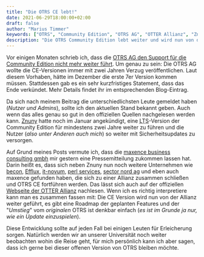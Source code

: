 ```yaml
---
title: "Die OTRS CE lebt!"
date: 2021-06-29T18:00:00+02:00
draft: false
author: "Marius Timmer"
keywords: ["OTRS", "Community Edition", "OTRS AG", "OTTER Allianz", "Znuny", "maxence", "becon", "Efflux", "it-novum", "perl service", "sector nord ag", "Hochschulen"]
description: "Die OTRS Community Edition lebt weiter und wird nun von der OTTER Allianz weiter geführt"
---
```


Vor einigen Monaten schrieb ich, dass die [OTRS AG den Support für die Community Edition nicht mehr weiter führt](/post/otrs_ce/). Um genau zu sein: Die OTRS AG wollte die CE-Versionen immer mit zwei Jahren Verzug veröffentlichen. Laut diesem Vorhaben, hätte im Dezember die erste 7er Version kommen müssen. Stattdessen gab es ein sehr kurzfristiges Statement, dass das Ende verkündet. Mehr Details findet ihr im entsprechenden Blog-Eintrag.

Da sich nach meinem Beitrag die unterschiedlichsten Leute gemeldet haben (_Nutzer und Admins_), sollte ich den aktuellen Stand bekannt geben. Auch wenn das alles genau so gut in den offiziellen Quellen nachgelesen werden kann. [Znuny](https://www.znuny.com/de/) hatte noch im Januar angekündigt, eine <abbr title="Long time support">LTS</abbr>-Version der Community Edition für mindestens zwei Jahre weiter zu führen und die Nutzer (_also unter Anderen auch mich_) so weiter mit Sicherheitsupdates zu versorgen.

Auf Grund meines Posts vermute ich, dass die [maxence business consulting gmbh](https://www.maxence.de/) mir gestern eine Pressemitteilung zukommen lassen hat. Darin heißt es, dass sich neben Znuny nun noch weitere Unternehmen wie [becon](https://www.becon.de/), [Efflux](https://efflux.de/), [it-novum](https://it-services.it-novum.com/), [perl services](https://www.perl-services.de/), [sector nord ag](https://www.sectornord.de/de/homesn.html) und eben auch maxence gefunden haben, die sich zu einer Allianz zusammen schließen und OTRS CE fortführen werden. Das lässt sich auch auf der offiziellen [Webseite der OTTER Allianz](https://www.otter-alliance.de/de/die-allianz.html) nachlesen. Wenn ich es richtig interpretiere kann man es zusammen fassen mit: Die CE Version wird nun von der Allianz weiter geführt, es gibt eine Roadmap der geplanten Features und der "_Umstieg_" vom _originalen_ OTRS ist denkbar einfach (_es ist im Grunde ja nur, wie ein Update einzuspielen_).

Diese Entwicklung sollte auf jeden Fall bei einigen Leuten für Erleicherung sorgen. Natürlich werden wir an unserer Universität noch weiter beobachten wohin die Reise geht, für mich persönlich kann ich aber sagen, dass ich gerne bei dieser offenen Version von OTRS bleiben möchte.
